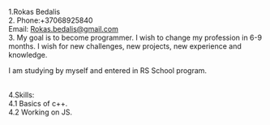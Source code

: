 1.Rokas Bedalis
<br>2. Phone:+37068925840 <br> Email: Rokas.bedalis@gmail.com
<br>3. My goal is to become programmer. I wish to change my profession in 6-9 months. I wish for new challenges, new projects, new experience and knowledge. <p>I am studying by myself and entered in RS School program. </p>
<br>4.Skills: <br>4.1 Basics of c++. <br> 4.2 Working on JS.
